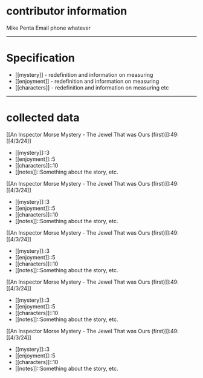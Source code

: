 
# contributor information

Mike Penta
Email
phone
whatever

--------------

# Specification

- [[mystery]] - redefinition and information on measuring
- [[enjoyment]] - redefinition and information on measuring
- [[characters]] - redefinition and information on measuring
etc
---------------------------

# collected data

[[An Inspector Morse Mystery - The Jewel That was Ours (first)]]:49:[[4/3/24]]

- [[mystery]]::3
- [[enjoyment]]::5
- [[characters]]::10
- [[notes]]::Something about the story, etc. 

[[An Inspector Morse Mystery - The Jewel That was Ours (first)]]:49:[[4/3/24]]

- [[mystery]]::3
- [[enjoyment]]::5
- [[characters]]::10
- [[notes]]::Something about the story, etc. 



[[An Inspector Morse Mystery - The Jewel That was Ours (first)]]:49:[[4/3/24]]

- [[mystery]]::3
- [[enjoyment]]::5
- [[characters]]::10
- [[notes]]::Something about the story, etc. 

[[An Inspector Morse Mystery - The Jewel That was Ours (first)]]:49:[[4/3/24]]

- [[mystery]]::3
- [[enjoyment]]::5
- [[characters]]::10
- [[notes]]::Something about the story, etc. 

[[An Inspector Morse Mystery - The Jewel That was Ours (first)]]:49:[[4/3/24]]

- [[mystery]]::3
- [[enjoyment]]::5
- [[characters]]::10
- [[notes]]::Something about the story, etc. 

